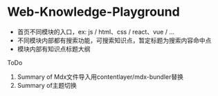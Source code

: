 # Web-Knowledge-Playground
- 首页不同模块的入口，ex: js / html、css / react、vue / ...
- 不同模块内部都有搜索功能，可搜索知识点，暂定标题为搜索内容命中点
- 模块内部有知识点标题大纲

ToDo
1. Summary of Mdx文件导入用contentlayer/mdx-bundler替换
2. Summary of主题切换